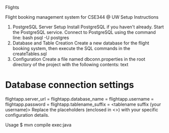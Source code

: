 Flights

Flight booking management system for CSE344 @ UW
Setup Instructions
1. PostgreSQL Server Setup
Install PostgreSQL if you haven't already.
Start the PostgreSQL service.
Connect to PostgreSQL using the command line:
bash
psql -U postgres
2. Database and Table Creation
Create a new database for the flight booking system, then execute the SQL commands in the createTables.sql
3. Configuration
Create a file named dbconn.properties in the root directory of the project with the following contents:
text
# Database connection settings
flightapp.server_url = <url that postgres server is running>
flightapp.database_name = <your database name>
flightapp.username = <postgres username>
flightapp.password = <postgres password>
flightapp.tablename_suffix = <tablename suffix (your username)>
Replace the placeholders (enclosed in <>) with your specific configuration details.

Usage
$ mvn compile exec:java

